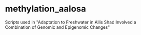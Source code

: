 # methylation_aalosa

Scripts used in "Adaptation to Freshwater in Allis Shad Involved a Combination of Genomic and Epigenomic Changes"

